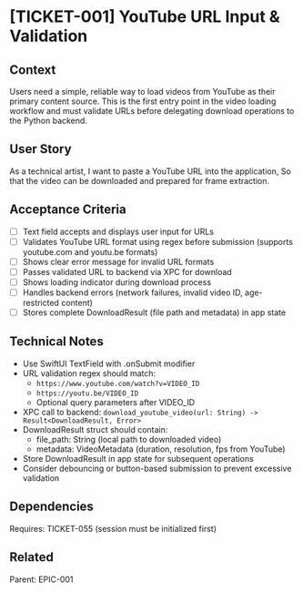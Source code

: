 # [TICKET-001] YouTube URL Input & Validation

## Context
Users need a simple, reliable way to load videos from YouTube as their primary content source. This is the first entry point in the video loading workflow and must validate URLs before delegating download operations to the Python backend.

## User Story
As a technical artist,
I want to paste a YouTube URL into the application,
So that the video can be downloaded and prepared for frame extraction.

## Acceptance Criteria
- [ ] Text field accepts and displays user input for URLs
- [ ] Validates YouTube URL format using regex before submission (supports youtube.com and youtu.be formats)
- [ ] Shows clear error message for invalid URL formats
- [ ] Passes validated URL to backend via XPC for download
- [ ] Shows loading indicator during download process
- [ ] Handles backend errors (network failures, invalid video ID, age-restricted content)
- [ ] Stores complete DownloadResult (file path and metadata) in app state

## Technical Notes
- Use SwiftUI TextField with .onSubmit modifier
- URL validation regex should match:
  - `https://www.youtube.com/watch?v=VIDEO_ID`
  - `https://youtu.be/VIDEO_ID`
  - Optional query parameters after VIDEO_ID
- XPC call to backend: `download_youtube_video(url: String) -> Result<DownloadResult, Error>`
- DownloadResult struct should contain:
  - file_path: String (local path to downloaded video)
  - metadata: VideoMetadata (duration, resolution, fps from YouTube)
- Store DownloadResult in app state for subsequent operations
- Consider debouncing or button-based submission to prevent excessive validation

## Dependencies
Requires: TICKET-055 (session must be initialized first)

## Related
Parent: EPIC-001
